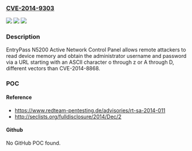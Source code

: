### [CVE-2014-9303](https://cve.mitre.org/cgi-bin/cvename.cgi?name=CVE-2014-9303)
![](https://img.shields.io/static/v1?label=Product&message=n%2Fa&color=blue)
![](https://img.shields.io/static/v1?label=Version&message=n%2Fa&color=blue)
![](https://img.shields.io/static/v1?label=Vulnerability&message=n%2Fa&color=brighgreen)

### Description

EntryPass N5200 Active Network Control Panel allows remote attackers to read device memory and obtain the administrator username and password via a URL starting with an ASCII character o through z or A through D, different vectors than CVE-2014-8868.

### POC

#### Reference
- https://www.redteam-pentesting.de/advisories/rt-sa-2014-011
- http://seclists.org/fulldisclosure/2014/Dec/2

#### Github
No GitHub POC found.

